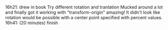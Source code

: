 16h21: 
drew in book
Try different rotation and tranlation
Mucked around a lot and finally got it working with "transform-origin" amazing! It didn't look like rotation would be possible with a center point specified with percent values.
16h41: (20 minutes)
finish
